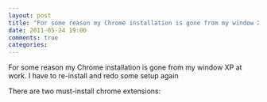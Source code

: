 ```yaml
---
layout: post
title: "For some reason my Chrome installation is gone from my window XP at work. I have to re-install and redo some setup again"
date: 2011-05-24 19:00
comments: true
categories: 
---
```


For some reason my Chrome installation is gone from my window XP at work. I have to re-install and redo some setup again


There are two must-install chrome extensions:

